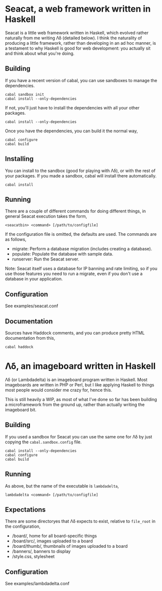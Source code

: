 Seacat, a web framework written in Haskell
==========================================

Seacat is a little web framework written in Haskell, which evolved
rather naturally from me writing Λδ (detailed below). I think the
naturality of producing a little framework, rather than developing in
an ad hoc manner, is a testament to why Haskell is good for web
development: you actually sit and think about what you're doing.

Building
--------

If you have a recent version of cabal, you can use sandboxes to manage
the dependencies.

    cabal sandbox init
    cabal install --only-dependencies

If not, you'll just have to install the dependencies with all your
other packages.

    cabal install --only-dependencies

Once you have the dependencies, you can build it the normal way,

    cabal configure
    cabal build

Installing
----------

You can install to the sandbox (good for playing with Λδ), or with the
rest of your packages. If you made a sandbox, cabal will install there
automatically.

    cabal install

Running
-------

There are a couple of different commands for doing different things,
in general Seacat execution takes the form,

    <seacatbin> <command> [/path/to/configfile]

If the configuration file is omitted, the defaults are used. The
commands are as follows,

 - migrate: Perform a database migration (includes creating a
            database).
 - populate: Populate the database with sample data.
 - runserver: Run the Seacat server.

Note: Seacat itself uses a database for IP banning and rate limiting,
so if you use those features you need to run a migrate, even if you
don't use a database in your application.

Configuration
-------------

See examples/seacat.conf

Documentation
-------------

Sources have Haddock comments, and you can produce pretty HTML
documentation from this,

    cabal haddock

Λδ, an imageboard written in Haskell
====================================

Λδ (or Lambdadelta) is an imageboard program written in Haskell. Most
imageboards are written in PHP or Perl, but I like applying Haskell to
things most people would consider me crazy for, hence this.

This is still heavily a WIP, as most of what I've done so far has been
building a microframework from the ground up, rather than actually
writing the imageboard bit.

Building
--------

If you used a sandbox for Seacat you can use the same one for Λδ by
just copying the `cabal.sandbox.config` file.

    cabal install --only-dependencies
    cabal configure
    cabal build
 
Running
-------

As above, but the name of the executable is `lambdadelta`,

    lambdadelta <command> [/path/to/configfile]

Expectations
------------

There are some directoryes that Λδ expects to exist, relative to
`file_root` in the configuration,

 - /board/, home for all board-specific things
 - /board/src/, images uploaded to a board
 - /board/thumb/, thumbnails of images uploaded to a board
 - /banners/, banners to display
 - /style.css, stylesheet

Configuration
-------------

See examples/lambdadelta.conf
